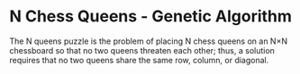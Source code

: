 # N Chess Queens - Genetic Algorithm
The N queens puzzle is the problem of placing N chess queens on an N×N chessboard so that no two queens threaten each other; thus, a solution requires that no two queens share the same row, column, or diagonal.


